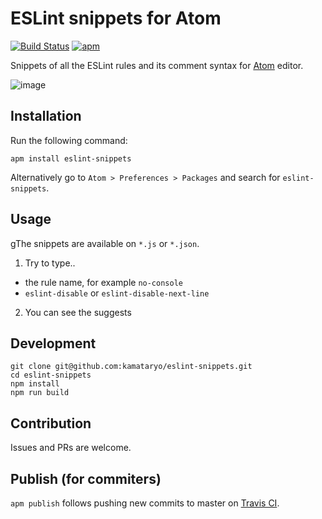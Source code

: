 # ESLint snippets for Atom

[![Build Status](https://travis-ci.org/kamataryo/eslint-snippets.svg?branch=master)](https://travis-ci.org/kamataryo/eslint-snippets)
[![apm](https://img.shields.io/apm/v/eslint-snippets.svg)](https://atom.io/packages/eslint-snippets)

Snippets of all the ESLint rules and its comment syntax for [Atom](https://atom.io/) editor.

![image](https://github.com/kamataryo/eslint-snippets/raw/master/image.gif)

## Installation

Run the following command:

```shell
apm install eslint-snippets
```

Alternatively go to `Atom > Preferences > Packages` and search for `eslint-snippets`.

## Usage

gThe snippets are available on `*.js` or `*.json`.

1. Try to type..
  - the rule name, for example `no-console`
  - `eslint-disable` or `eslint-disable-next-line`
2. You can see the suggests

## Development

```shell
git clone git@github.com:kamataryo/eslint-snippets.git
cd eslint-snippets
npm install
npm run build
```

## Contribution

Issues and PRs are welcome.

## Publish (for commiters)

`apm publish` follows pushing new commits to master on [Travis CI](https://travis-ci.org/kamataryo/eslint-snippets).

